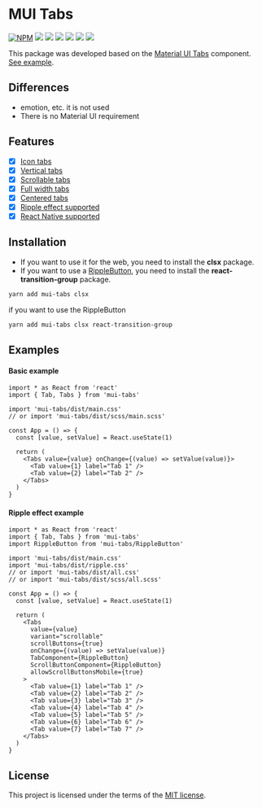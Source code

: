 # MUI Tabs

[![NPM](https://img.shields.io/npm/v/mui-tabs.svg)](https://www.npmjs.com/package/mui-tabs)
![](https://badgen.net/npm/license/mui-tabs)
![](https://badgen.net/packagephobia/install/mui-tabs)
![](https://badgen.net/bundlephobia/min/mui-tabs)
![](https://badgen.net/bundlephobia/minzip/mui-tabs)
![](https://badgen.net/npm/dw/mui-tabs)
![](https://badgen.net/npm/dm/mui-tabs)

This package was developed based on the [Material UI Tabs](https://mui.com/components/tabs/#main-content) component. [See example](https://bilaleren.github.io/mui-tabs).

## Differences

- emotion, etc. it is not used
- There is no Material UI requirement

## Features

- [x] [Icon tabs](https://bilaleren.github.io/mui-tabs#icon-tabs)
- [x] [Vertical tabs](https://bilaleren.github.io/mui-tabs#vertical-tabs)
- [x] [Scrollable tabs](https://bilaleren.github.io/mui-tabs#scrollable-tabs)
- [x] [Full width tabs](https://bilaleren.github.io/mui-tabs#fullwidth-tabs)
- [x] [Centered tabs](https://bilaleren.github.io/mui-tabs#centered-tabs)
- [x] [Ripple effect supported](https://bilaleren.github.io/mui-tabs#ripple-effect)
- [x] [React Native supported](./NATIVE_README.md)

## Installation

- If you want to use it for the web, you need to install the **clsx** package.
- If you want to use a [RippleButton](#ripple-effect-example), you need to install the **react-transition-group** package.

```bash
yarn add mui-tabs clsx
```

if you want to use the RippleButton

```bash
yarn add mui-tabs clsx react-transition-group
```

## Examples

#### Basic example

```tsx
import * as React from 'react'
import { Tab, Tabs } from 'mui-tabs'

import 'mui-tabs/dist/main.css'
// or import 'mui-tabs/dist/scss/main.scss'

const App = () => {
  const [value, setValue] = React.useState(1)

  return (
    <Tabs value={value} onChange={(value) => setValue(value)}>
      <Tab value={1} label="Tab 1" />
      <Tab value={2} label="Tab 2" />
    </Tabs>
  )
}
```

#### Ripple effect example

```tsx
import * as React from 'react'
import { Tab, Tabs } from 'mui-tabs'
import RippleButton from 'mui-tabs/RippleButton'

import 'mui-tabs/dist/main.css'
import 'mui-tabs/dist/ripple.css'
// or import 'mui-tabs/dist/all.css'
// or import 'mui-tabs/dist/scss/all.scss'

const App = () => {
  const [value, setValue] = React.useState(1)

  return (
    <Tabs
      value={value}
      variant="scrollable"
      scrollButtons={true}
      onChange={(value) => setValue(value)}
      TabComponent={RippleButton}
      ScrollButtonComponent={RippleButton}
      allowScrollButtonsMobile={true}
    >
      <Tab value={1} label="Tab 1" />
      <Tab value={2} label="Tab 2" />
      <Tab value={3} label="Tab 3" />
      <Tab value={4} label="Tab 4" />
      <Tab value={5} label="Tab 5" />
      <Tab value={6} label="Tab 6" />
      <Tab value={7} label="Tab 7" />
    </Tabs>
  )
}
```

## License

This project is licensed under the terms of the
[MIT license](https://github.com/bilaleren/mui-tabs/blob/master/LICENCE).
